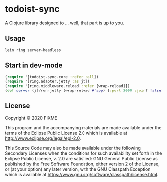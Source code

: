 # todoist-sync

A Clojure library designed to ... well, that part is up to you.

## Usage

    lein ring server-headless

## Start in dev-mode

```clojure
(require '[todoist-sync.core :refer :all])
(require '[ring.adapter.jetty :as jt])
(require '[ring.middleware.reload :refer [wrap-reload]])
(def server (jt/run-jetty (wrap-reload #'app) {:port 3000 :join? false}))
```

## License

Copyright © 2020 FIXME

This program and the accompanying materials are made available under the
terms of the Eclipse Public License 2.0 which is available at
http://www.eclipse.org/legal/epl-2.0.

This Source Code may also be made available under the following Secondary
Licenses when the conditions for such availability set forth in the Eclipse
Public License, v. 2.0 are satisfied: GNU General Public License as published by
the Free Software Foundation, either version 2 of the License, or (at your
option) any later version, with the GNU Classpath Exception which is available
at https://www.gnu.org/software/classpath/license.html.
